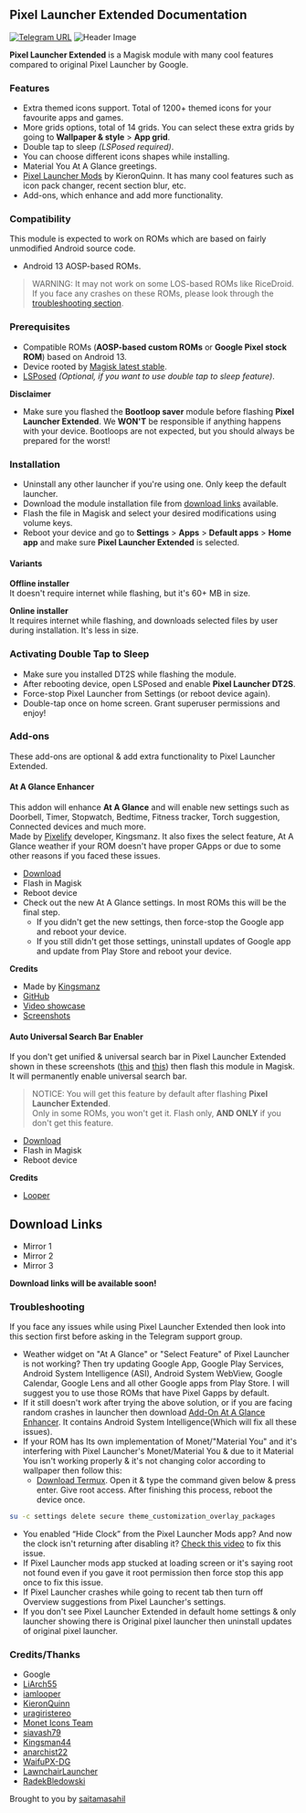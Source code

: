 ## Pixel Launcher Extended Documentation

[![Telegram URL](https://img.shields.io/twitter/url?label=Telegram&logo=telegram&style=social&url=https%3A%2F%2Ft.me%2)](https://telegram.me/modulesrepo)
![Header Image](https://raw.githubusercontent.com/saitamasahil/Pixel-Launcher-Extended/main/banner.jpg)

**Pixel Launcher Extended** is a Magisk module with many cool features compared to original Pixel Launcher by Google.

### Features
- Extra themed icons support. Total of 1200+ themed icons for your favourite apps and games.
- More grids options, total of 14 grids. You can select these extra grids by going to **Wallpaper & style** > **App grid**.
- Double tap to sleep *(LSPosed required)*.
- You can choose different icons shapes while installing.
- Material You At A Glance greetings.
- [Pixel Launcher Mods](https://github.com/KieronQuinn/PixelLauncherMods) by KieronQuinn. It has many cool features such as icon pack changer, recent section blur, etc.
- Add-ons, which enhance and add more functionality.

### Compatibility
This module is expected to work on ROMs which are based on fairly unmodified Android source code.
- Android 13 AOSP-based ROMs.

> WARNING: It may not work on some LOS-based ROMs like RiceDroid. If you face any crashes on these ROMs, please look through the [troubleshooting section](#troubleshooting).

### Prerequisites
- Compatible ROMs (**AOSP-based custom ROMs** or **Google Pixel stock ROM**) based on Android 13.
- Device rooted by [Magisk latest stable](https://github.com/topjohnwu/Magisk/releases/latest).
- [LSPosed](https://github.com/LSPosed/LSPosed) *(Optional, if you want to use double tap to sleep feature)*.

**Disclaimer**
- Make sure you flashed the **Bootloop saver** module before flashing **Pixel Launcher Extended**. We **WON'T** be responsible if anything happens with your device. Bootloops are not expected, but you should always be prepared for the worst!

### Installation
- Uninstall any other launcher if you're using one. Only keep the default launcher.
- Download the module installation file from [download links](#download-links) available.
- Flash the file in Magisk and select your desired modifications using volume keys.
- Reboot your device and go to **Settings** > **Apps** > **Default apps** > **Home app** and make sure **Pixel Launcher Extended** is selected.

#### Variants
**Offline installer**  
It doesn't require internet while flashing, but it's 60+ MB in size.

**Online installer**  
It requires internet while flashing, and downloads selected files by user during installation. It's less in size.

### Activating Double Tap to Sleep
- Make sure you installed DT2S while flashing the module.
- After rebooting device, open LSPosed and enable **Pixel Launcher DT2S**.
- Force-stop Pixel Launcher from Settings (or reboot device again).
- Double-tap once on home screen. Grant superuser permissions and enjoy!

### Add-ons
These add-ons are optional & add extra functionality to Pixel Launcher Extended.

#### At A Glance Enhancer
This addon will enhance **At A Glance** and will enable new settings such as Doorbell, Timer, Stopwatch, Bedtime, Fitness tracker, Torch suggestion, Connected devices and much more.  
Made by [Pixelify](https://github.com/Kingsman44/Pixelify) developer, Kingsmanz. It also fixes the select feature, At A Glance weather if your ROM doesn't have proper GApps or due to some other reasons if you faced these issues.
- [Download](https://www.pling.com/p/1938895/)
- Flash in Magisk
- Reboot device
- Check out the new At A Glance settings. In most ROMs this will be the final step.
  * If you didn't get the new settings, then force-stop the Google app and reboot your device.
  * If you still didn't get those settings, uninstall updates of Google app and update from Play Store and reboot your device.

**Credits**
- Made by [Kingsmanz](https://github.com/Kingsman44)
- [GitHub](https://github.com/Kingsman44/At-A-Glance-Enhancer)
- [Video showcase](https://graph.org/file/5cd90b41ec3563e69c62f.mp4)
- [Screenshots](https://graph.org/At-A-Glance-Enhancer-Screenshots-11-16)

#### Auto Universal Search Bar Enabler
If you don't get unified & universal search bar in Pixel Launcher Extended shown in these screenshots ([this](https://graph.org/file/ee8e311942af77de891c8.jpg) and [this](https://graph.org/file/dfe907c4aa1283a535aee.jpg)) then flash this module in Magisk. It will permanently enable universal search bar.  
> NOTICE: You will get this feature by default after flashing **Pixel Launcher Extended**.  
> Only in some ROMs, you won't get it. Flash only, **AND ONLY** if you don't get this feature.
- [Download](https://pling.com/p/1898907/)
- Flash in Magisk
- Reboot device

**Credits**
- [Looper](https://github.com/iamlooper)

## Download Links
- Mirror 1
- Mirror 2
- Mirror 3

**Download links will be available soon!**


### Troubleshooting
If you face any issues while using Pixel Launcher Extended then look into this section first before asking in the Telegram support group.
- Weather widget on "At A Glance" or "Select Feature" of Pixel Launcher is not working? Then try updating Google App, Google Play Services, Android System Intelligence (ASI), Android System WebView, Google Calendar, Google Lens and all other Google apps from Play Store. I will suggest you to use those ROMs that have Pixel Gapps by default.
- If it still doesn't work after trying the above solution, or if you are facing random crashes in launcher then download [Add-On At A Glance Enhancer](#Add-ons). It contains Android System Intelligence(Which will fix all these issues).
- If your ROM has Its own implementation of Monet/"Material You" and it's interfering with Pixel Launcher's Monet/Material You & due to it Material You isn't working properly & it's not changing color according to wallpaper then follow this:
  - [Download Termux](https://f-droid.org/en/packages/com.termux/). Open it & type the command given below & press enter. Give root access. After finishing this process, reboot the device once.
```bash
su -c settings delete secure theme_customization_overlay_packages
``` 
- You enabled “Hide Clock” from the Pixel Launcher Mods app? And now the clock isn't returning after disabling it? [Check this video](https://index.teamfiles.workers.dev/0:/clock%20fix.mp4) to fix this issue.
- If Pixel Launcher mods app stucked at loading screen or it's saying root not found even if you gave it root permission then force stop this app once to fix this issue.
- If Pixel Launcher crashes while going to recent tab then turn off Overview suggestions from Pixel Launcher's settings.
- If you don't see Pixel Launcher Extended in default home settings & only launcher showing there is Original pixel launcher then uninstall updates of original pixel launcher.

### Credits/Thanks
- Google
- [LiArch55](http://telegram.me/LiArch55)
- [iamlooper](https://github.com/iamlooper/)
- [KieronQuinn](https://github.com/KieronQuinn)
- [uragiristereo](https://github.com/uragiristereo)
- [Monet Icons Team](https://teamfiles.net/about_monet-team.html)
- [siavash79](https://github.com/siavash79)
- [Kingsman44](https://github.com/Kingsman44)
- [anarchist22](https://telegram.me/anarchist22)
- [WaifuPX-DG](https://github.com/WaifuPX-DG)
- [LawnchairLauncher](https://github.com/LawnchairLauncher)
- [RadekBledowski](https://github.com/RadekBledowski)

Brought to you by [saitamasahil](https://github.com/saitamasahil)
